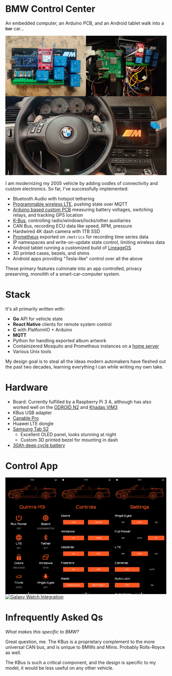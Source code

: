 # BMW Control Center

An embedded computer, an Arduino PCB, and an Android tablet walk into a ~~bar~~ car...

<p>
<img width="450" style="width: 50%; float: left" src="./board-2.jpeg" />
<img width="450" style="width: 50%; float: left" src="./boards.jpeg" />
</p>

![./fitmet.jpeg](./fitmet.jpeg)

I am modernizing my 2005 vehicle by adding oodles of connectivity and custom electronics. So far, I've successfully implemented:

- Bluetooth Audio with hotspot tethering
- [Programmable wireless LTE](https://www.twilio.com/iot), pushing state over MQTT
- [Arduino based custom PCB](./demo/PCB.jpg) measuring battery voltages, switching relays, and tracking GPS location
- [K-Bus](http://github.com/qcasey/gokbus), controlling radio/windows/locks/other auxiliaries
- CAN Bus, recording ECU data like speed, RPM, pressure
- Hardwired 4K dash camera with 1TB SSD
- [Prometheus](https://prometheus.io/docs/introduction/overview/) exported on `/metrics` for recording time series data
- IP namespaces and write-on-update state control, limiting wireless data
- Android tablet running a customized build of [LineageOS](https://lineageos.org/)
- 3D printed cases, bezels, and shims
- Android apps providing "Tesla-like" control over all the above

These primary features culminate into an app controlled, privacy preserving, monolith of a smart-car-computer system.

# Stack

It's all primarily written with:

- **Go** API for vehicle state
- **React Native** clients for remote system control
- **C** with PlatformIO + Arduino
- **MQTT** 
- Python for handling exported album artwork 
- Containizered Mosquito and Prometheus  instances on a [home server](https://quinncasey.com/post/self-hosted/overview/)
- Various Unix tools

My design goal is to steal all the ideas modern automakers have fleshed out the past two decades, learning everything I can while writing my own take.

# Hardware

- Board: Currently fulfilled by a Raspberry Pi 3 A, although has also worked well on the [ODROID N2](https://wiki.odroid.com/odroid-n2/odroid-n2) and [Khadas VIM3](https://www.khadas.com/vim3)
- KBus USB adapter
- [Canable Pro](https://openlightlabs.com/collections/frontpage/products/canable-pro-isolated-usb-to-can-adapter)
- Huawei LTE dongle
- [Samsung Tab S2](https://m.gsmarena.com/samsung_galaxy_tab_s2_8_0-7439.php)
  - Excellent OLED panel, looks stunning at night
  - Custom 3D printed bezel for mounting in dash
- [30Ah deep cycle battery](https://www.amazon.com/Mighty-Max-Battery-ML35-12-Replaces/dp/B00K8E0WAG/ref=sxin_16)

# Control App

<p>
<img width="300" style="width: 33.3%; float: left" src="./control-1.jpg" />
<img width="300" style="width: 33.3%; float: left" src="./control-2.jpg" />
<img width="300" style="width: 33.3%; float: left" src="./control-3.jpg" />
</p>

[![Galaxy Watch Integration](https://i.vimeocdn.com/video/810783598_1280x720.jpg)](https://vimeo.com/357433079 "Galaxy Watch Integration")

# Infrequently Asked Qs

*What makes this specific to BMW?*

Great question, me. The KBus is a proprietary complement to the more universal CAN bus, and is unique to BMWs and Minis. Probably Rolls-Royce as well.

The KBus is such a critical component, and the design is specific to my model, it would be less useful on any other vehicle.
